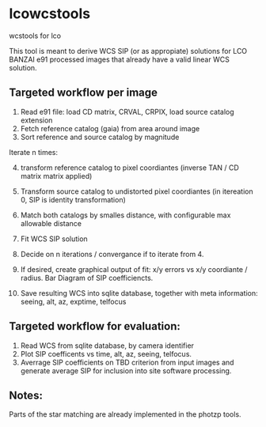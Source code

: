# lcowcstools
wcstools for lco

This tool is meant to derive WCS SIP (or as appropiate) solutions for LCO BANZAI e91 processed images that already 
have a valid linear WCS solution. 

## Targeted workflow per image

1. Read e91 file: load CD matrix, CRVAL, CRPIX, load source catalog extension
2. Fetch reference catalog (gaia) from area around image
3. Sort reference and source catalog by magnitude

Iterate n times:

4. transform reference catalog to pixel coordiantes (inverse TAN / CD matrix matrix applied)
5. Transform source catalog to undistorted pixel coordiantes (in itereation 0, SIP is identity transformation)
6. Match both catalogs by smalles distance, with configurable max allowable distance
7. Fit WCS SIP solution 
8. Decide on n iterations / convergance if to iterate from 4.
 
9. If desired, create graphical output of fit: x/y errors vs x/y coordiante / radius. Bar Diagram of SIP coefficiencts. 
10. Save resulting WCS into sqlite database, together with meta information: seeing, alt, az, exptime, telfocus


## Targeted workflow for evaluation:
1. Read WCS from sqlite database, by camera identifier
2. Plot SIP coefficents vs time, alt, az, seeing, telfocus.
3. Averrage SIP coefficients on TBD criterion from input images and generate average SIP for inclusion into site software processing. 



## Notes:
Parts of the star matching are already implemented in the photzp tools. 
 
 

